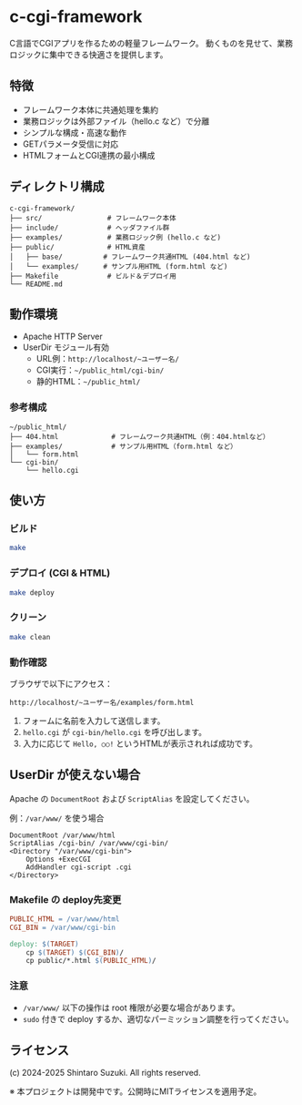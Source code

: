
# c-cgi-framework

C言語でCGIアプリを作るための軽量フレームワーク。
動くものを見せて、業務ロジックに集中できる快適さを提供します。

## 特徴
- フレームワーク本体に共通処理を集約
- 業務ロジックは外部ファイル（hello.c など）で分離
- シンプルな構成・高速な動作
- GETパラメータ受信に対応
- HTMLフォームとCGI連携の最小構成

## ディレクトリ構成

```text
c-cgi-framework/
├── src/                # フレームワーク本体
├── include/            # ヘッダファイル群
├── examples/           # 業務ロジック例 (hello.c など)
├── public/             # HTML資産
│   ├── base/          # フレームワーク共通HTML (404.html など)
│   └── examples/      # サンプル用HTML (form.html など)
├── Makefile            # ビルド＆デプロイ用
└── README.md
```

## 動作環境
- Apache HTTP Server
- UserDir モジュール有効
  - URL例：`http://localhost/~ユーザー名/`
  - CGI実行：`~/public_html/cgi-bin/`
  - 静的HTML：`~/public_html/`

### 参考構成

```text
~/public_html/
├── 404.html             # フレームワーク共通HTML（例：404.htmlなど）
├── examples/            # サンプル用HTML（form.html など）
│   └── form.html
└── cgi-bin/
    └── hello.cgi

```

## 使い方

### ビルド
```bash
make
```

### デプロイ (CGI & HTML)
```bash
make deploy
```

### クリーン
```bash
make clean
```

### 動作確認

ブラウザで以下にアクセス：

```
http://localhost/~ユーザー名/examples/form.html
```

1. フォームに名前を入力して送信します。
2. `hello.cgi` が `cgi-bin/hello.cgi` を呼び出します。
3. 入力に応じて `Hello, ○○!` というHTMLが表示されれば成功です。

## UserDir が使えない場合

Apache の `DocumentRoot` および `ScriptAlias` を設定してください。

例：`/var/www/` を使う場合
```apacheconf
DocumentRoot /var/www/html
ScriptAlias /cgi-bin/ /var/www/cgi-bin/
<Directory "/var/www/cgi-bin">
    Options +ExecCGI
    AddHandler cgi-script .cgi
</Directory>
```

### Makefile の deploy先変更
```makefile
PUBLIC_HTML = /var/www/html
CGI_BIN = /var/www/cgi-bin

deploy: $(TARGET)
	cp $(TARGET) $(CGI_BIN)/
	cp public/*.html $(PUBLIC_HTML)/
```

### 注意
- `/var/www/` 以下の操作は root 権限が必要な場合があります。
- `sudo` 付きで deploy するか、適切なパーミッション調整を行ってください。

## ライセンス
(c) 2024-2025 Shintaro Suzuki. All rights reserved.

※ 本プロジェクトは開発中です。公開時にMITライセンスを適用予定。

